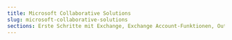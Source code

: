 ```yaml
---
title: Microsoft Collaborative Solutions
slug: microsoft-collaborative-solutions
sections: Erste Schritte mit Exchange, Exchange Account-Funktionen, Outlook Web App (OWA), Account-Migration, Konfiguration des Exchange E-Mail-Clients, Konfiguration von Exchange auf kompatiblen Smartphones/Tablets, Office, SharePoint, Troubleshooting
---
```

